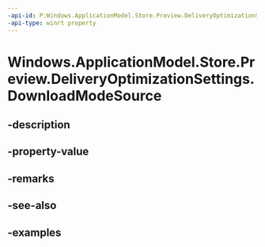 ```yaml
---
-api-id: P:Windows.ApplicationModel.Store.Preview.DeliveryOptimizationSettings.DownloadModeSource
-api-type: winrt property
---
```


<!-- Property syntax.
public DeliveryOptimizationDownloadModeSource DownloadModeSource { get; }
-->

# Windows.ApplicationModel.Store.Preview.DeliveryOptimizationSettings.DownloadModeSource

## -description

## -property-value

## -remarks

## -see-also

## -examples

